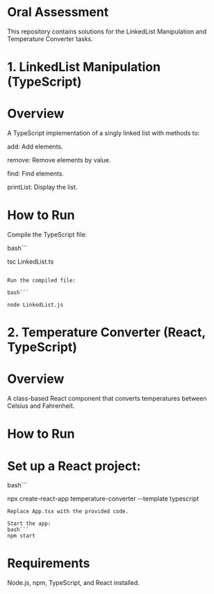 # Oral Assessment

This repository contains solutions for the LinkedList Manipulation and Temperature Converter tasks.

# 1. LinkedList Manipulation (TypeScript)

# Overview

A TypeScript implementation of a singly linked list with methods to:

add: Add elements.

remove: Remove elements by value.

find: Find elements.

printList: Display the list.

# How to Run

Compile the TypeScript file:

bash```

tsc LinkedList.ts

```

Run the compiled file:

bash```

node LinkedList.js

```
# 2. Temperature Converter (React, TypeScript)

# Overview

A class-based React component that converts temperatures between Celsius and Fahrenheit.

# How to Run

# Set up a React project:
bash```

npx create-react-app temperature-converter --template typescript

```
Replace App.tsx with the provided code.

Start the app:
bash```
npm start

```
# Requirements
Node.js, npm, TypeScript, and React installed.
